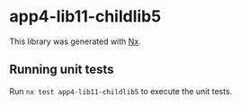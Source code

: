 # app4-lib11-childlib5

This library was generated with [Nx](https://nx.dev).

## Running unit tests

Run `nx test app4-lib11-childlib5` to execute the unit tests.
